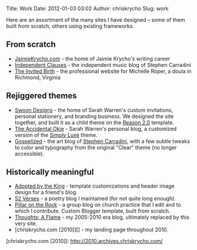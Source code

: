 Title: Work
Date: 2012-01-03 03:02
Author: chriskrycho
Slug: work

Here are an assortment of the many sites I have designed – some of them
built from scratch, others using existing frameworks.

From scratch
------------

-   [JaimieKrycho.com][] - the home of Jaimie Krycho's writing career
-   [Independent Clauses][] - the independent music blog of Stephen
    Carradini
-   [The Invited Birth][] - the professional website for Michelle Roper,
    a doula in Richmond, Virginia

Rejiggered themes
-----------------

-   [Swoon Designs][] - the home of Sarah Warren's custom invitations,
    personal stationery, and branding business. We designed the site
    together, and built it as a child theme on the [Reason 2.0][]
    template.
-   [The Accidental Okie][] - Sarah Warren's personal blog, a customized
    version of the [Simply Luxe][] theme.
-   [Gospelized][] - the art blog of [Stephen Carradini][], with a few
    subtle tweaks to color and typography from the original "Clear"
    theme (no longer accessible).

Historically meaningful
-----------------------

-   [Adopted by the King][] - template customizations and header image
    design for a friend's blog.
-   [52 Verses][] - a poetry blog I maintained (for not quite long
    enough).
-   [Pillar on the Rock][] - a group blog on church practice that I edit
    and to which I contribute. Custom Blogger template, built from
    scratch.
-   [Thoughts; A Flame][] - my 2005-2010 era blog, ultimately replaced
    by this very site.
-   [chriskrycho.com [2010]][] - my landing page throughout 2010.

  [JaimieKrycho.com]: http://jaimiekrycho.com/
  [Independent Clauses]: http://www.independentclauses.com/
  [The Invited Birth]: http://www.theinvitedbirth.com/
  [Swoon Designs]: http://swoondesigns.net
  [Reason 2.0]: http://themeforest.net/item/reason-wp-smart-responsive-customizable/2274642
  [The Accidental Okie]: http://theaccidentalokie.com
  [Simply Luxe]: http://www.restored316designs.com/product/simply-luxe-theme/
  [Gospelized]: http://gospelized.com/
  [Stephen Carradini]: http://stephencarradini.com/
  [Adopted by the King]: http://www.adoptedbytheking.com/
  [52 Verses]: http://52verses.chriskrycho.com/
  [Pillar on the Rock]: http://www.pillarontherock.com
  [Thoughts; A Flame]: http://blog.chriskrycho.com/
  [chriskrycho.com [2010]]: http://2010.archives.chriskrycho.com/
